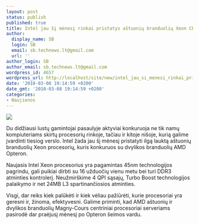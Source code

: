 ```yaml
---
layout: post
status: publish
published: true
title: Intel jau šį mėnesį rinkai pristatys aštuonių branduolių Xeon CPU
author:
  display_name: SB
  login: SB
  email: sb.technews.lt@gmail.com
  url: ''
author_login: SB
author_email: sb.technews.lt@gmail.com
wordpress_id: 4657
wordpress_url: http://localhost/site/new/intel_jau_si_menesi_rinkai_pristatys_astuoniu_branduoliu_xeon_cpu/
date: '2010-03-08 19:14:59 +0200'
date_gmt: '2010-03-08 19:14:59 +0200'
categories:
- Naujienos
---
```

<div class="imgright"><img src="http://t1.gstatic.com/images?q=tbn:K-wJRRXX0pnk5M:http://www.digit.lk/beta5/sites/default/files/Intel_xeon_logo.png"  /></div>
<p>Du didžiausi lustų gamintojai pasaulyje aktyviai konkuruoja ne tik namų kompiuteriams skirtų procesorių rinkoje, tačiau ir kitoje nišoje, kurią galime įvardinti tiesiog verslo. Intel žada jau šį mėnesį pristatyti ilgą lauktą aštuonių branduolių Xeon procesorių, kuris konkuruos su dvylikos branduolių AMD Opteron.</p>
<p>Naujasis Intel Xeon procesorius yra pagamintas 45nm technologijos pagrindu, gali puikiai dirbti su 16 užduočių vienu metu bei turi DDR3 atminties kontrolerį. Neužmirškime 4 QPI sąsajų, Turbo Boost technologijos palaikymo ir net 24MB L3 spartinančiosios atminties.</p>
<p>Visgi, dar reiks kiek palūkėti ir kiek vėliau pažiūrėti, kurie procesoriai yra geresni ir, žinoma, efektyvesni. Galime priminti, kad AMD aštuonių ir dvylikos branduolių Magny-Cours centriniai procesoriai serveriams pasirodė dar praėjusį mėnesį po Opteron šeimos vardu.<br /></p>
